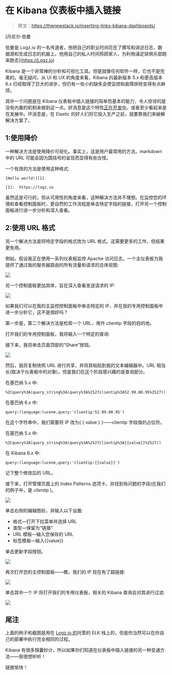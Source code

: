 # 在 Kibana 仪表板中插入链接

> 原文：<https://thenewstack.io/inserting-links-kibana-dashboards/>

[](https://Logz.io)

 [丹尼尔·伯曼

伯曼是 Logz.io 的一名传道者，他把自己的职业时间花在了撰写和讲述日志、数据源和生成日志的机器上。他用自己的私人时间照顾家人，为利物浦足球俱乐部跑来跑去](https://Logz.io) 

Kibana 是一个非常棒的分析和可视化工具。但是就像任何软件一样，它也不是完美的。毫无疑问，从 UI 和 UX 的角度来看，Kibana 的最新版本 5.x 和更高版本 6.x 已经取得了巨大的进步，但仍有一些小的缺失会使监控和故障排除变得有点麻烦。

其中一个问题是在 Kibana 仪表板中插入链接的简单而基本的能力，令人惊讶的是没有内置的机制来做到这一点。好消息是这个特性[正在开发中](https://github.com/elastic/kibana/issues/12560)。或者至少看起来是在发展中。坏消息是，在 Elastic 的好人们将它投入生产之前，就要靠我们来破解解决方案了。

## 1:使用降价

一种解决方法是使用降价可视化。事实上，这是用户最常用的方法。markdown 中的 URL 可能会因为圆括号的呈现而显得有些古怪。

一个有效的方法是使用这种格式:

```
[Hello world!][1]

[1]:  https://logz.io

```

虽然这是可行的，但从可用性的角度来看，这种解决方法并不理想。在监控您的环境和查看控制面板时，更自然的工作流程是单击特定字段的链接，打开另一个控制面板进行进一步分析和深入查看。

## 2:使用 URL 格式

另一个解决方法是将特定字段的格式改为 URL 格式。这需要更多的工作，但结果更有用。

例如，假设我正在使用一系列仪表板监控 Apache 访问日志。一个主仪表板为我提供了通过我的服务器路由的所有流量和请求的总体视图:

![](img/6851988a1f4e8c927af8888fb2c61a45.png)

另一个控制面板更加具体，旨在深入查看发送请求的 IP:

![](img/73bd44f8c2b6b198365189ef44b3301b.png)

如果我们可以在我的主监控控制面板中单击特定的 IP，并在我的专用控制面板中进一步分析它，这不是很好吗？

第一步是，第二个解决方法是检索一个 URL，用作 clientip 字段的目的地。

打开我们的专用控制面板，我将输入一个特定的查询:



接下来，我将单击页面顶部的“Share”按钮。

![](img/653fb1c837382429bed0cc3087f74e9c.png)

然后，我将复制快照 URL 进行共享，并将其粘贴到我的文本编辑器中。URL 相当长(取决于仪表板中的对象)，但是我们在这个阶段感兴趣的是查询部分。

在基巴纳 5.x 中:

```
%2Cquery%3A(query_string%3A(query%3A%2527clientip%3A52.99.80.95%2527))

```

在基巴纳 6.x 中:

```
query:(language:lucene,query:'clientip:52.99.80.95')

```

在这个字符串中，我们需要将 IP 改为{ { value } }——clientip 字段值的占位符。

在基巴纳 5.x 中:

```
%2Cquery%3A(query_string%3A(query%3A%2527clientip%3A{{value}}%2527))

```

在 Kibana 6.x 中:

```
query:(language:lucene,query:'clientip:{{value}}')

```

记下整个修改后的 URL。

接下来，打开管理页面上的 Index Patterns 选项卡，并找到有问题的字段(在我们的例子中，是 *clientip* )。

![](img/64d1002d7d299cca70853c886bf89120.png)

单击右侧的编辑图标，并输入以下设置:

*   格式—打开下拉菜单并选择 URL
*   类型—保留为“链接”
*   URL 模板—输入您保存的 URL
*   标签模板—输入{{value}}

单击更新字段按钮。

![](img/3c3a7722cffc2bdf350964304aaefb18.png)

再次打开您的主控制面板——瞧，我们的 IP 现在有了超链接:

![](img/38b54ac1021a91f87715c03b45b73833.png)

单击其中一个 IP 将打开我们的专用仪表板，相关的 Kibana 查询会对其进行过滤:

![](img/31dac06602b3f9a18a6eeaac34885fc4.png)

## 尾注

上面的例子和截图是用在 [Logz.io 的](https://logz.io)托管的 ELK 栈上的，但是你当然可以在你自己的部署中执行完全相同的过程。

Kibana 有很多锦囊妙计，所以如果你们知道在仪表板中插入链接的另一种变通方法——我很想听听！

链接愉快！

<svg xmlns:xlink="http://www.w3.org/1999/xlink" viewBox="0 0 68 31" version="1.1"><title>Group</title> <desc>Created with Sketch.</desc></svg>
